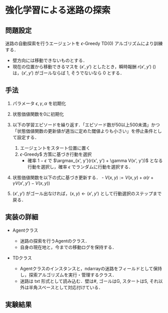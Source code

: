 # 強化学習による迷路の探索

## 問題設定

迷路の自動探索を行うエージェントを $\epsilon$-Greedy TD(0) アルゴリズムにより訓練する．

- 壁方向には移動できないものとする．
- 現在の位置から移動できるマスを $(x', y')$ としたとき，瞬時報酬 $r(x', y')$ () は，$(x', y')$ がゴールならば 1, そうでないなら 0 とする．

## 手法

1. パラメータ $\epsilon, \gamma, \alpha$ を初期化
2. 状態価値関数を0に初期化
3. 以下の学習エピソードを繰り返す．「エピソード数が50以上500未満」かつ「状態価値関数の更新値が適当に定めた閾値よりも小さい」を停止条件として設定する．
   1. エージェントをスタート位置に置く
   2. $\epsilon$-Greedy$ 方策に基づき行動を選択
        - 確率 $1-\epsilon$ で $\argmax_{x', y'}(r(x', y') + \gamma V(x', y'))$ となる行動を選択し，確率 $\epsilon$ でランダムに行動を選択する．

3. 状態価値関数を以下の式に基づき更新する．
        - $V(x, y) := V(x, y) + \alpha(r + \gamma V(x', y') - V(x, y))$
4. $(x', y')$ がゴール出なければ，$(x, y) \leftarrow (x', y')$ として行動選択のステップまで戻る．

## 実装の詳細

- Agentクラス
  - 迷路の探索を行うAgentのクラス．
  - 自身の現在地と，今までの移動ログを保持する．

- TDクラス
  - Agentクラスのインスタンスと，ndarrayの迷路をフィールドとして保持し，探索アルゴリズムを実行・管理するクラス．
  - 迷路は txt 形式として読み込む．壁は#, ゴールはG, スタートはS, それ以外は半角スペースとして対応付けている．

## 実験結果
